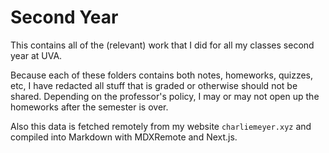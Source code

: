 # Second Year

This contains all of the (relevant) work that I did for all my classes second year at UVA. 

Because each of these folders contains both notes, homeworks, quizzes, etc, I have redacted all stuff that is graded or otherwise should not be shared. Depending on the professor's policy, I may or may not open up the homeworks after the semester is over. 

Also this data is fetched remotely from my website `charliemeyer.xyz` and compiled into Markdown with MDXRemote and Next.js.